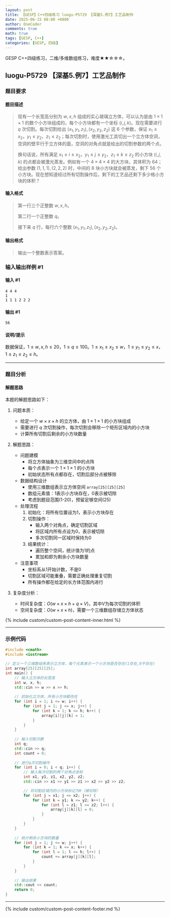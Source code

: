 ```yaml
---
layout: post
title: 【GESP】C++四级练习 luogu-P5729 【深基5.例7】工艺品制作
date: 2025-06-15 08:00 +0800
author: OneCoder
comments: true
math: true
tags: [GESP, C++]
categories: [GESP, 四级]
---
```

GESP C++四级练习，二维/多维数组练习，难度★★☆☆☆。

<!--more-->

## luogu-P5729 【深基5.例7】工艺品制作

### 题目要求

#### 题目描述

>现有一个长宽高分别为 $w,x,h$ 组成的实心玻璃立方体，可以认为是由 $1\times1\times1$ 的数个小方块组成的，每个小方块都有一个坐标 $( i,j,k )$。现在需要进行 $q$ 次切割。每次切割给出 $(x_1,y_1,z_1),(x_2,y_2,z_2)$ 这 6 个参数，保证 $x_1\le x_2$，$y_1\le y_2$，$z_1\le z_2$；每次切割时，使用激光工具切出一个立方体空洞，空洞的壁平行于立方体的面，空洞的对角点就是给出的切割参数的两个点。
>
>换句话说，所有满足  $x_1\le i\le x_2$，$y_1\le j \le y_2$，$z_1\le k\le z_2$ 的小方块 $(i,j,k)$ 的点都会被激光蒸发。例如有一个  $4\times4\times 4$ 的大方块，其体积为 $64$；给出参数 $(1,1,1),(2,2,2)$ 时，中间的 $8$ 块小方块就会被蒸发，剩下 $56$ 个小方块。现在想知道经过所有切割操作后，剩下的工艺品还剩下多少格小方块的体积？

#### 输入格式

>第一行三个正整数 $w,x,h$。
>
>第二行一个正整数 $q$。
>
>接下来 $q$ 行，每行六个整数 $(x_1,y_1,z_1),(x_2,y_2,z_2)$。

#### 输出格式

>输出一个整数表示答案。

### 输入输出样例 #1

#### 输入 #1

```plaintext
4 4 4
1
1 1 1 2 2 2
```

#### 输出 #1

```plaintext
56
```

#### 说明/提示

数据保证，$1\le w,x,h\le 20$，$1 \leq q\le 100$。$1 \leq x_1 \leq x_2 \leq w$，$1 \leq y_1\leq y_2 \leq x$，$1 \leq z_1 \leq z_2 \leq h$。

---

### 题目分析

#### 解题思路

本题的解题思路如下：

1. 问题本质：
   - 给定一个 $w \times x \times h$ 的立方体，由 $1 \times 1 \times 1$ 的小方块组成
   - 需要进行 $q$ 次切割操作，每次切割会移除一个矩形区域内的小方块
   - 计算所有切割后剩余的小方块数量

2. 解题思路：
   - 问题建模
     - 将立方体抽象为三维空间中的点阵
     - 每个点表示一个 $1 \times 1 \times 1$ 的小方块
     - 初始状态所有点都存在，切割后部分点被移除
   - 数据结构设计
     - 使用三维数组表示立方体空间 `array[25][25][25]`
     - 数组元素值：1表示小方块存在，0表示被切除
     - 考虑到题目范围(1-20)，预留足够空间(25)
   - 处理流程
     1. 初始化：将所有位置设为1，表示小方块存在
     2. 切割操作：
        - 输入两个对角点，确定切割区域
        - 将区域内所有点设为0，表示被切除
        - 多次切割同一区域时保持为0
     3. 结果统计：
        - 遍历整个空间，统计值为1的点
        - 累加和即为剩余小方块数量
   - 注意事项
     - 坐标系从1开始计数，不是0
     - 切割区域可能重叠，需要正确处理重复切割
     - 所有操作都在给定的长方体范围内进行

3. 复杂度分析：
   - 时间复杂度：$O(w \times x \times h + q \times V)$，其中$V$为每次切割的体积
   - 空间复杂度：$O(w \times x \times h)$，需要一个三维数组存储立方体状态

{% include custom/custom-post-content-inner.html %}

---

### 示例代码

```cpp
#include <cmath>
#include <iostream>

// 定义一个三维数组来表示立方体，每个元素表示一个小方块是否存在(1存在,0不存在)
int array[25][25][25];
int main() {
    // 输入立方体的长宽高
    int w, x, h;
    std::cin >> w >> x >> h;
    
    // 初始化立方体，所有小方块都存在
    for (int i = 1; i <= w; i++) {
        for (int j = 1; j <= x; j++) {
            for (int k = 1; k <= h; k++) {
                array[i][j][k] = 1;
            }
        }
    }
    
    // 输入切割次数
    int q;
    std::cin >> q;
    int count = 0;
    
    // 进行q次切割操作
    for (int i = 0; i < q; i++) {
        // 输入每次切割的两个对角点坐标
        int x1, y1, z1, x2, y2, z2;
        std::cin >> x1 >> y1 >> z1 >> x2 >> y2 >> z2;

        // 将切割区域内的小方块标记为0（被切除）
        for (int j = x1; j <= x2; j++) {
            for (int k = y1; k <= y2; k++) {
                for (int l = z1; l <= z2; l++) {
                    array[j][k][l] = 0;
                }
            }
        }
    }
    
    // 统计剩余小方块的数量
    for (int j = 1; j <= w; j++) {
        for (int k = 1; k <= x; k++) {
            for (int l = 1; l <= h; l++) {
                count += array[j][k][l];
            }
        }
    }
    
    // 输出结果
    std::cout << count;
    return 0;
}                 
```

---

{% include custom/custom-post-content-footer.md %}
